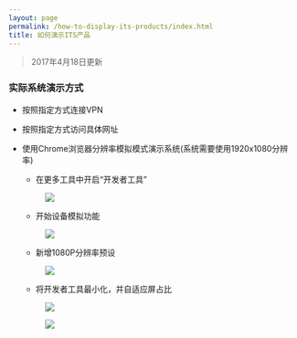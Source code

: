 ```yaml
---
layout: page
permalink: /how-to-display-its-products/index.html
title: 如何演示ITS产品
---
```


> 2017年4月18日更新

### 实际系统演示方式

+ 按照指定方式连接VPN

+ 按照指定方式访问具体网址

+ 使用Chrome浏览器分辨率模拟模式演示系统(系统需要使用1920x1080分辨率)

    + 在更多工具中开启“开发者工具”
    
    <figure>
      <img src="http://xumeng-me.oss-cn-hangzhou.aliyuncs.com/%E5%88%86%E8%BE%A8%E7%8E%87%E6%A8%A1%E6%8B%9F-step01.png">
    </figure>
    
    + 开始设备模拟功能
    
    <figure>
          <img src="http://xumeng-me.oss-cn-hangzhou.aliyuncs.com/%E5%88%86%E8%BE%A8%E7%8E%87%E6%A8%A1%E6%8B%9F-step02.png">
        </figure>
    
    + 新增1080P分辨率预设
    
    <figure>
          <img src="http://xumeng-me.oss-cn-hangzhou.aliyuncs.com/%E5%88%86%E8%BE%A8%E7%8E%87%E6%A8%A1%E6%8B%9F-step03.png">
    </figure>
    
    + 将开发者工具最小化，并自适应屏占比
    
    <figure>
          <img src="http://xumeng-me.oss-cn-hangzhou.aliyuncs.com%E5%88%86%E8%BE%A8%E7%8E%87%E6%A8%A1%E6%8B%9F-step05.png">
    </figure>
        
    <figure>
          <img src="http://xumeng-me.oss-cn-hangzhou.aliyuncs.com/%E5%88%86%E8%BE%A8%E7%8E%87%E6%A8%A1%E6%8B%9F-step06.png">
    </figure>
